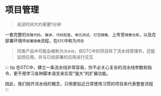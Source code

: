 # 项目管理

> 阅读时间大约需要1分钟

一套完整的`克隆代码`、`编译`、`代码检查`、`单元测试`、`打包镜像`、上传至`镜像仓库`，以及在部署环境中`部署镜像`流程，在`GTC`中称为`项目`

> 同类产品中可能会被称为`流水线`，但GTC中的项目除了流水线管理外，还能监控应用，并与已经部署的应用进行交互

::: tip
在GTC中，建立一条流水线非常容易，你不必关心复杂的流水线参数和指令，更不用学习各种脚本语言来实现"强大"的扩展功能。

因此，我们抛开流水线的概念，只用更贴近日常使用习惯的项目来代表整套流程
:::
